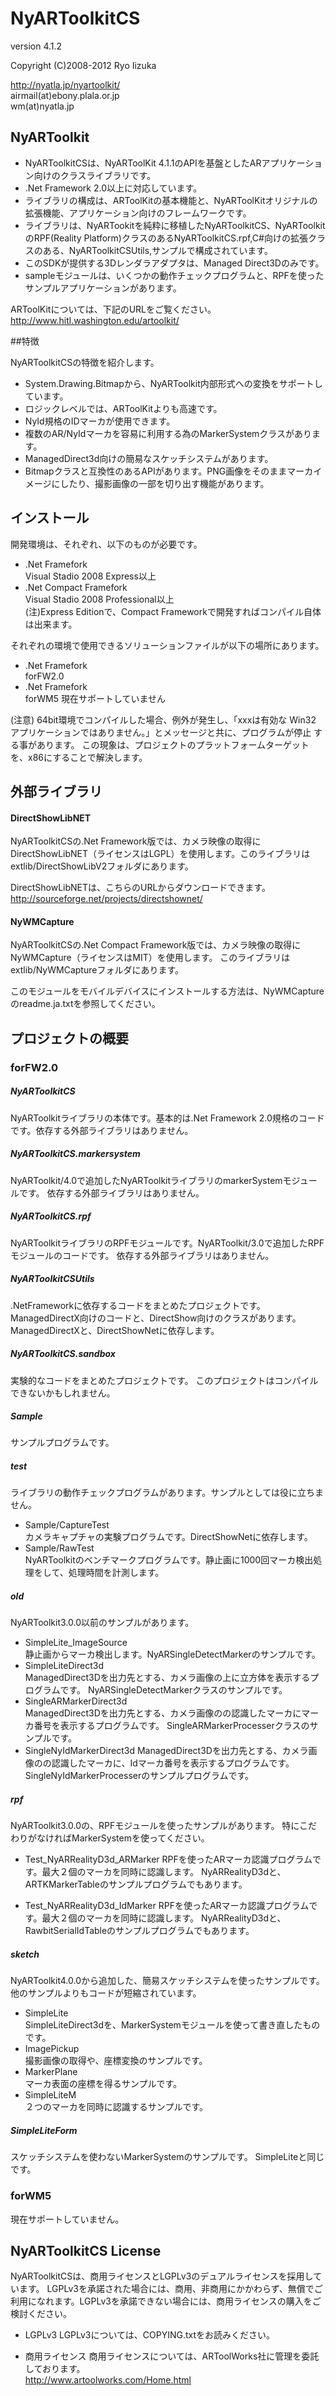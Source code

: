 # NyARToolkitCS

version 4.1.2

Copyright (C)2008-2012 Ryo Iizuka

http://nyatla.jp/nyartoolkit/  
airmail(at)ebony.plala.or.jp  
wm(at)nyatla.jp


## NyARToolkit

* NyARToolkitCSは、NyARToolKit 4.1.1のAPIを基盤としたARアプリケーション向けのクラスライブラリです。
* .Net Framework 2.0以上に対応しています。
* ライブラリの構成は、ARToolKitの基本機能と、NyARToolKitオリジナルの拡張機能、アプリケーション向けのフレームワークです。
* ライブラリは、NyARTookitを純粋に移植したNyARToolkitCS、NyARToolkitのRPF(Reality Platform)クラスのあるNyARToolkitCS.rpf,C#向けの拡張クラスのある、NyARToolkitCSUtils,サンプルで構成されています。
* このSDKが提供する3Dレンダラアダプタは、Managed Direct3Dのみです。
* sampleモジュールは、いくつかの動作チェックプログラムと、RPFを使ったサンプルアプリケーションがあります。

 ARToolKitについては、下記のURLをご覧ください。
 http://www.hitl.washington.edu/artoolkit/

##特徴

NyARToolkitCSの特徴を紹介します。

* System.Drawing.Bitmapから、NyARToolkit内部形式への変換をサポートしています。
* ロジックレベルでは、ARToolKitよりも高速です。
* NyId規格のIDマーカが使用できます。
* 複数のAR/NyIdマーカを容易に利用する為のMarkerSystemクラスがあります。
* ManagedDirect3d向けの簡易なスケッチシステムがあります。
* Bitmapクラスと互換性のあるAPIがあります。PNG画像をそのままマーカイメージにしたり、撮影画像の一部を切り出す機能があります。

## インストール
開発環境は、それぞれ、以下のものが必要です。

* .Net Framefork  
Visual Stadio 2008 Express以上
* .Net Compact Framefork  
Visual Stadio 2008 Professional以上  
(注)Express Editionで、Compact Frameworkで開発すればコンパイル自体は出来ます。


それぞれの環境で使用できるソリューションファイルが以下の場所にあります。
* .Net Framefork  
forFW2.0
* .Net Framefork  
forWM5 現在サポートしていません

(注意)
64bit環境でコンパイルした場合、例外が発生し、「xxxは有効な Win32 アプリケーションではありません。」とメッセージと共に、プログラムが停止
する事があります。
この現象は、プロジェクトのプラットフォームターゲットを、x86にすることで解決します。

## 外部ライブラリ

#### DirectShowLibNET

NyARToolkitCSの.Net Framework版では、カメラ映像の取得にDirectShowLibNET（ライセンスはLGPL）を使用します。このライブラリはextlib/DirectShowLibV2フォルダにあります。

DirectShowLibNETは、こちらのURLからダウンロードできます。  
http://sourceforge.net/projects/directshownet/

#### NyWMCapture

NyARToolkitCSの.Net Compact Framework版では、カメラ映像の取得にNyWMCapture（ライセンスはMIT）を使用します。
このライブラリはextlib/NyWMCaptureフォルダにあります。

このモジュールをモバイルデバイスにインストールする方法は、NyWMCaptureのreadme.ja.txtを参照してください。


## プロジェクトの概要


### forFW2.0

##### NyARToolkitCS
NyARToolkitライブラリの本体です。基本的は.Net Framework 2.0規格のコードです。依存する外部ライブラリはありません。 

##### NyARToolkitCS.markersystem
NyARToolkit/4.0で追加したNyARToolkitライブラリのmarkerSystemモジュールです。
依存する外部ライブラリはありません。 
 
##### NyARToolkitCS.rpf
NyARToolkitライブラリのRPFモジュールです。NyARToolkit/3.0で追加したRPFモジュールのコードです。
依存する外部ライブラリはありません。 
 
##### NyARToolkitCSUtils
.NetFrameworkに依存するコードをまとめたプロジェクトです。
ManagedDirectX向けのコードと、DirectShow向けのクラスがあります。
ManagedDirectXと、DirectShowNetに依存します。

##### NyARToolkitCS.sandbox
実験的なコードをまとめたプロジェクトです。
このプロジェクトはコンパイルできないかもしれません。
 
##### Sample
サンプルプログラムです。
  
#####  test
ライブラリの動作チェックプログラムがあります。サンプルとしては役に立ちません。
* Sample/CaptureTest  
カメラキャプチャの実験プログラムです。DirectShowNetに依存します。
* Sample/RawTest  
NyARToolkitのベンチマークプログラムです。静止画に1000回マーカ検出処理をして、処理時間を計測します。

##### old
NyARToolkit3.0.0以前のサンプルがあります。
* SimpleLite_ImageSource  
静止画からマーカ検出します。NyARSingleDetectMarkerのサンプルです。
* SimpleLiteDirect3d  
ManagedDirect3Dを出力先とする、カメラ画像の上に立方体を表示するプログラムです。
NyARSingleDetectMarkerクラスのサンプルです。
* SingleARMarkerDirect3d  
ManagedDirect3Dを出力先とする、カメラ画像のの認識したマーカにマーカ番号を表示するプログラムです。
SingleARMarkerProcesserクラスのサンプルです。
* SingleNyIdMarkerDirect3d
ManagedDirect3Dを出力先とする、カメラ画像のの認識したマーカに、Idマーカ番号を表示するプログラムです。
SingleNyIdMarkerProcesserのサンプルプログラムです。



##### rpf
NyARToolkit3.0.0の、RPFモジュールを使ったサンプルがあります。
特にこだわりがなければMarkerSystemを使ってください。

* Test_NyARRealityD3d_ARMarker
RPFを使ったARマーカ認識プログラムです。最大２個のマーカを同時に認識します。
NyARRealityD3dと、ARTKMarkerTableのサンプルプログラムでもあります。
 
* Test_NyARRealityD3d_IdMarker
RPFを使ったARマーカ認識プログラムです。最大２個のマーカを同時に認識します。
NyARRealityD3dと、RawbitSerialIdTableのサンプルプログラムでもあります。


##### sketch
NyARToolkit4.0.0から追加した、簡易スケッチシステムを使ったサンプルです。
他のサンプルよりもコードが短縮されています。

* SimpleLite  
SimpleLiteDirect3dを、MarkerSystemモジュールを使って書き直したものです。
* ImagePickup  
撮影画像の取得や、座標変換のサンプルです。
* MarkerPlane  
マーカ表面の座標を得るサンプルです。
* SimpleLiteM  
２つのマーカを同時に認識するサンプルです。

##### SimpleLiteForm
スケッチシステムを使わないMarkerSystemのサンプルです。 SimpleLiteと同じです。 
 



### forWM5

現在サポートしていません。

  
## NyARToolkitCS License

NyARToolkitCSは、商用ライセンスとLGPLv3のデュアルライセンスを採用しています。
LGPLv3を承諾された場合には、商用、非商用にかかわらず、無償でご利用になれます。LGPLv3を承諾できない場合には、商用ライセンスの購入をご検討ください。


* LGPLv3
LGPLv3については、COPYING.txtをお読みください。

* 商用ライセンス
商用ライセンスについては、ARToolWorks社に管理を委託しております。  
http://www.artoolworks.com/Home.html
